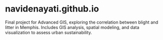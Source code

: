 # navidenayati.github.io
Final project for Advanced GIS, exploring the correlation between blight and litter in Memphis. Includes GIS analysis, spatial modeling, and data visualization to assess urban sustainability.
